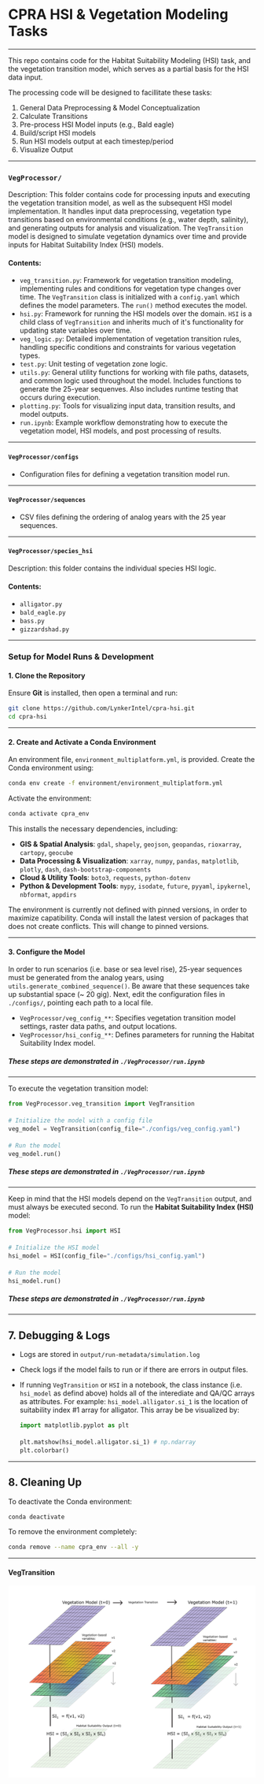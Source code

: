 # CPRA HSI & Vegetation Modeling Tasks
___
This repo contains code for the Habitat Suitability Modeling (HSI) task, and the vegetation transition model, which serves as a partial basis for the HSI data input.

The processing code will be designed to facillitate these tasks:

1. General Data Preprocessing & Model Conceptualization
2. Calculate Transitions
3. Pre-process HSI Model inputs (e.g., Bald eagle)
4. Build/script HSI models 
5. Run HSI models output at each timestep/period
6. Visualize Output

___
### `VegProcessor/`
Description: This folder contains code for processing inputs and executing the vegetation transition model, as well as the subsequent HSI model implementation. It handles input data preprocessing, vegetation type transitions based on environmental conditions (e.g., water depth, salinity), and generating outputs for analysis and visualization. The `VegTransition` model is designed to simulate vegetation dynamics over time and provide inputs for Habitat Suitability Index (HSI) models.

#### Contents:
- `veg_transition.py`: Framework for vegetation transition modeling, implementing rules and conditions for vegetation type changes over time. The `VegTransition` class is initialized with a `config.yaml` which defines the model parameters. The `run()` method executes the model.
- `hsi.py`: Framework for running the HSI models over the domain. `HSI` is a child class of `VegTransition` and inherits much of it's functionality for updating state variables over time.
- `veg_logic.py`: Detailed implementation of vegetation transition rules, handling specific conditions and constraints for various vegetation types.
- `test.py`: Unit testing of vegetation zone logic.
- `utils.py`: General utility functions for working with file paths, datasets, and common logic used throughout the model. Includes functions to generate the 25-year sequenves. Also includes runtime testing that occurs during execution.
- `plotting.py`: Tools for visualizing input data, transition results, and model outputs.
- `run.ipynb`: Example workflow demonstrating how to execute the vegetation model, HSI models, and post processing of results.

___
#### `VegProcessor/configs`

- Configuration files for defining a vegetation transition model run.

___
#### `VegProcessor/sequences`
- CSV files defining the ordering of analog years with the 25 year sequences.

___
#### `VegProcessor/species_hsi`
Description: this folder contains the individual species HSI logic.
#### Contents:
- `alligator.py`
- `bald_eagle.py`
- `bass.py`
- `gizzardshad.py`

___
### Setup for Model Runs & Development

#### **1. Clone the Repository**

Ensure **Git** is installed, then open a terminal and run:

```bash
git clone https://github.com/LynkerIntel/cpra-hsi.git
cd cpra-hsi
```

---

#### **2. Create and Activate a Conda Environment**

An environment file, `environment_multiplatform.yml`, is provided. Create the Conda environment using:

```bash
conda env create -f environment/environment_multiplatform.yml
```

Activate the environment:

```bash
conda activate cpra_env
```

This installs the necessary dependencies, including:

- **GIS & Spatial Analysis**: `gdal`, `shapely`, `geojson`, `geopandas`, `rioxarray`, `cartopy`, `geocube`
- **Data Processing & Visualization**: `xarray`, `numpy`, `pandas`, `matplotlib`, `plotly`, `dash`, `dash-bootstrap-components`
- **Cloud & Utility Tools**: `boto3`, `requests`, `python-dotenv`
- **Python & Development Tools**: `mypy`, `isodate`, `future`, `pyyaml`, `ipykernel`, `nbformat`, `appdirs`

The environment is currently not defined with pinned versions, in order to maximize capatibility. Conda will install the latest version of packages that does not create conflicts. This will change to pinned versions.


---

#### **3. Configure the Model**

In order to run scenarios (i.e. base or sea level rise), 25-year sequences must be generated from the analog years, using  `utils.generate_combined_sequence()`. Be aware that these sequences take up substantial space (~ 20 gig). Next, edit the configuration files in `./configs/`, pointing each path to a local file.

- `VegProcessor/veg_config_**`: Specifies vegetation transition model settings, raster data paths, and output locations.
- `VegProcessor/hsi_config_**`: Defines parameters for running the Habitat Suitability Index model.

##### These steps are demonstrated in `./VegProcessor/run.ipynb`
---
To execute the vegetation transition model:

```python
from VegProcessor.veg_transition import VegTransition

# Initialize the model with a config file
veg_model = VegTransition(config_file="./configs/veg_config.yaml")

# Run the model
veg_model.run()
```
##### These steps are demonstrated in `./VegProcessor/run.ipynb`
---
Keep in mind that the HSI models depend on the `VegTransition` output, and must always be executed second. To run the **Habitat Suitability Index (HSI)** model:

```python
from VegProcessor.hsi import HSI

# Initialize the HSI model
hsi_model = HSI(config_file="./configs/hsi_config.yaml")

# Run the model
hsi_model.run()
```
##### These steps are demonstrated in `./VegProcessor/run.ipynb`
---

## **7. Debugging & Logs**

- Logs are stored in `output/run-metadata/simulation.log`
- Check logs if the model fails to run or if there are errors in output files.
- If running `VegTransition` or `HSI` in a notebook, the class instance (i.e. `hsi_model` as defind above) holds all of the interediate and QA/QC arrays as attributes. For example: `hsi_model.alligator.si_1` is the location of suitability index #1 array for alligator. This array be be visualized by:

    ```python
    import matplotlib.pyplot as plt

    plt.matshow(hsi_model.alligator.si_1) # np.ndarray
    plt.colorbar()
    ```

---

## **8. Cleaning Up**

To deactivate the Conda environment:

```bash
conda deactivate
```

To remove the environment completely:

```bash
conda remove --name cpra_env --all -y
```
___
#### VegTransition
![alt text](./fig.png)
